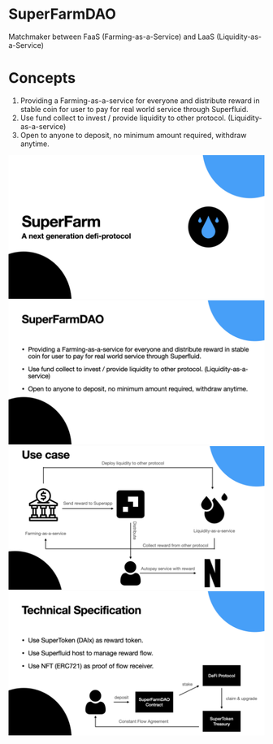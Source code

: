 # SuperFarmDAO
Matchmaker between FaaS (Farming-as-a-Service) and  LaaS (Liquidity-as-a-Service)  

# Concepts
1. Providing a Farming-as-a-service for everyone and distribute reward in stable coin for user to pay for real world service through Superfluid.
2. Use fund collect to invest / provide liquidity to other protocol. (Liquidity-as-a-service)
3. Open to anyone to deposit, no minimum amount required, withdraw anytime.

![](asset/SuperFarmDAO.001.jpeg)
![](asset/SuperFarmDAO.002.jpeg)
![](asset/SuperFarmDAO.003.jpeg)
![](asset/SuperFarmDAO.004.jpeg)
